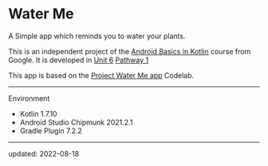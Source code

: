 # Water Me

A Simple app which reminds you to water your plants.

This is an independent project of the [Android Basics in Kotlin] course from Google. It is developed in [Unit 6] [Pathway 1]

This app is based on the [Project Water Me app] Codelab.

[Android Basics in Kotlin]: https://developer.android.com/courses/android-basics-kotlin/course
[Unit 6]: https://developer.android.com/courses/android-basics-kotlin/unit-6
[Pathway 1]: https://developer.android.com/courses/pathways/android-basics-kotlin-unit-6-pathway-1
[Project Water Me app]: https://developer.android.com/codelabs/basic-android-kotlin-training-project-water-me

----

Environment

- Kotlin 1.7.10
- Android Studio Chipmunk 2021.2.1
- Gradle Plugin 7.2.2

----

updated: 2022-08-18